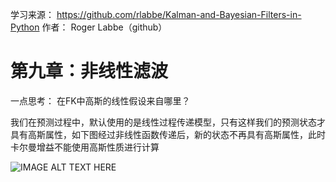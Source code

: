 学习来源：
https://github.com/rlabbe/Kalman-and-Bayesian-Filters-in-Python
作者：
Roger Labbe（github）


# 第九章：非线性滤波

一点思考： 在FK中高斯的线性假设来自哪里？

我们在预测过程中，默认使用的是线性过程传递模型，只有这样我们的预测状态才具有高斯属性，如下图经过非线性函数传递后，新的状态不再具有高斯属性，此时卡尔曼增益不能使用高斯性质进行计算

![IMAGE ALT TEXT HERE](https://github.com/xdwgood/Navigation-and-control/blob/xdwgood-patch-1/134.png)


### 